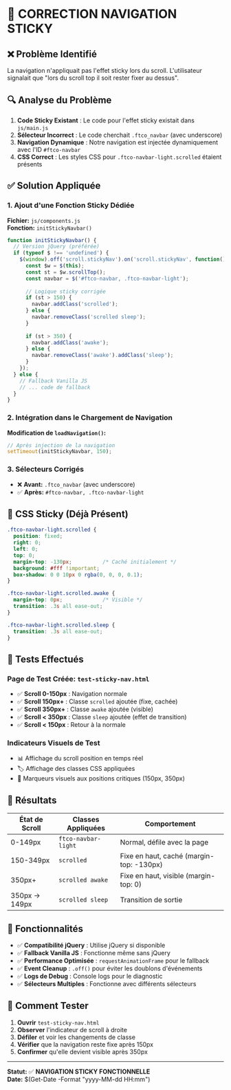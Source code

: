 # 🔧 CORRECTION NAVIGATION STICKY

## ❌ Problème Identifié

La navigation n'appliquait pas l'effet sticky lors du scroll. L'utilisateur signalait que "lors du scroll top il soit rester fixer au dessus".

## 🔍 Analyse du Problème

1. **Code Sticky Existant** : Le code pour l'effet sticky existait dans `js/main.js`
2. **Sélecteur Incorrect** : Le code cherchait `.ftco_navbar` (avec underscore)
3. **Navigation Dynamique** : Notre navigation est injectée dynamiquement avec l'ID `#ftco-navbar`
4. **CSS Correct** : Les styles CSS pour `.ftco-navbar-light.scrolled` étaient présents

## ✅ Solution Appliquée

### 1. Ajout d'une Fonction Sticky Dédiée

**Fichier:** `js/components.js`  
**Fonction:** `initStickyNavbar()`

```javascript
function initStickyNavbar() {
  // Version jQuery (préférée)
  if (typeof $ !== 'undefined') {
    $(window).off('scroll.stickyNav').on('scroll.stickyNav', function() {
      const $w = $(this);
      const st = $w.scrollTop();
      const navbar = $('#ftco-navbar, .ftco-navbar-light');
      
      // Logique sticky corrigée
      if (st > 150) {
        navbar.addClass('scrolled');
      } else {
        navbar.removeClass('scrolled sleep');
      }
      
      if (st > 350) {
        navbar.addClass('awake');
      } else {
        navbar.removeClass('awake').addClass('sleep');
      }
    });
  } else {
    // Fallback Vanilla JS
    // ... code de fallback
  }
}
```

### 2. Intégration dans le Chargement de Navigation

**Modification de `loadNavigation()`:**
```javascript
// Après injection de la navigation
setTimeout(initStickyNavbar, 150);
```

### 3. Sélecteurs Corrigés

- ❌ **Avant:** `.ftco_navbar` (avec underscore)
- ✅ **Après:** `#ftco-navbar, .ftco-navbar-light`

## 🎨 CSS Sticky (Déjà Présent)

```css
.ftco-navbar-light.scrolled {
  position: fixed;
  right: 0;
  left: 0;
  top: 0;
  margin-top: -130px;          /* Caché initialement */
  background: #fff !important;
  box-shadow: 0 0 10px 0 rgba(0, 0, 0, 0.1);
}

.ftco-navbar-light.scrolled.awake {
  margin-top: 0px;             /* Visible */
  transition: .3s all ease-out;
}

.ftco-navbar-light.scrolled.sleep {
  transition: .3s all ease-out;
}
```

## 🧪 Tests Effectués

### Page de Test Créée: `test-sticky-nav.html`

- ✅ **Scroll 0-150px** : Navigation normale
- ✅ **Scroll 150px+** : Classe `scrolled` ajoutée (fixe, cachée)
- ✅ **Scroll 350px+** : Classe `awake` ajoutée (visible)
- ✅ **Scroll < 350px** : Classe `sleep` ajoutée (effet de transition)
- ✅ **Scroll < 150px** : Retour à la normale

### Indicateurs Visuels de Test

- 📊 Affichage du scroll position en temps réel
- 🏷️ Affichage des classes CSS appliquées
- 🎯 Marqueurs visuels aux positions critiques (150px, 350px)

## 🚀 Résultats

| État de Scroll | Classes Appliquées | Comportement |
|---------------|-------------------|--------------|
| 0-149px | `ftco-navbar-light` | Normal, défile avec la page |
| 150-349px | `scrolled` | Fixe en haut, caché (margin-top: -130px) |
| 350px+ | `scrolled awake` | Fixe en haut, visible (margin-top: 0) |
| 350px → 149px | `scrolled sleep` | Transition de sortie |

## 🔧 Fonctionnalités

- ✅ **Compatibilité jQuery** : Utilise jQuery si disponible
- ✅ **Fallback Vanilla JS** : Fonctionne même sans jQuery
- ✅ **Performance Optimisée** : `requestAnimationFrame` pour le fallback
- ✅ **Event Cleanup** : `.off()` pour éviter les doublons d'événements
- ✅ **Logs de Debug** : Console logs pour le diagnostic
- ✅ **Sélecteurs Multiples** : Fonctionne avec différents sélecteurs

## 🎯 Comment Tester

1. **Ouvrir** `test-sticky-nav.html`
2. **Observer** l'indicateur de scroll à droite
3. **Défiler** et voir les changements de classe
4. **Vérifier** que la navigation reste fixe après 150px
5. **Confirmer** qu'elle devient visible après 350px

---

**Statut:** ✅ **NAVIGATION STICKY FONCTIONNELLE**  
**Date:** $(Get-Date -Format "yyyy-MM-dd HH:mm")
